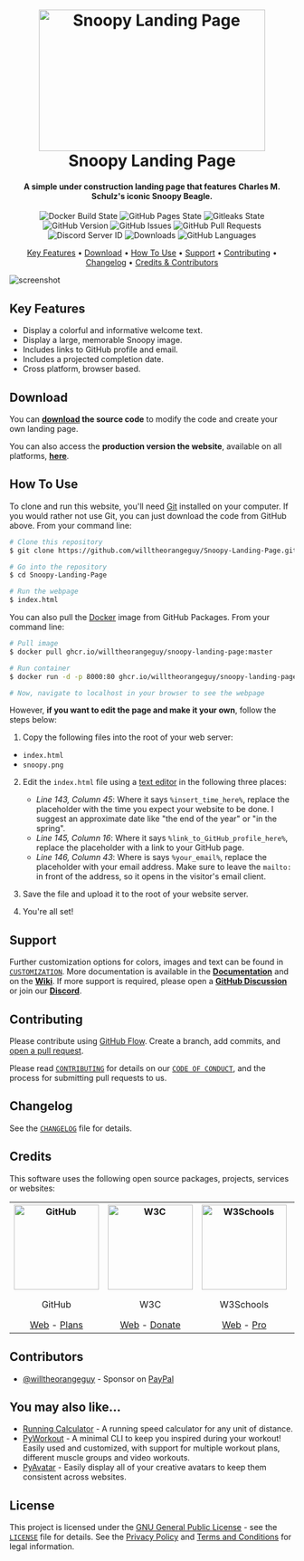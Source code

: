 <!-- Logo -->
<h1 align="center">
  <img src="https://raw.githubusercontent.com/willtheorangeguy/Snoopy-Landing-Page/master/docs/images/logo.png" height="250px" width="400px" alt="Snoopy Landing Page">
  <br>
  Snoopy Landing Page
  <br>
</h1>

<!-- Copy -->
<h4 align="center">A simple under construction landing page that features Charles M. Schulz's iconic Snoopy Beagle.</h4>

<!-- Badges -->
<div align="center">
  <!-- Stability -->
  <img alt="Docker Build State" src="https://github.com/willtheorangeguy/Snoopy-Landing-Page/actions/workflows/docker-publish.yml/badge.svg">
  <!-- Stability -->
  <img alt="GitHub Pages State" src="https://github.com/willtheorangeguy/Snoopy-Landing-Page/actions/workflows/pages.yml/badge.svg">
  <!-- Gitleaks -->
  <img alt="Gitleaks State" src="https://github.com/willtheorangeguy/Snoopy-Landing-Page/actions/workflows/gitleaks.yml/badge.svg">
  <!-- Version -->
  <img alt="GitHub Version" src="https://img.shields.io/github/v/release/willtheorangeguy/Snoopy-Landing-Page">
  <!-- Issues -->
  <img alt="GitHub Issues" src="https://img.shields.io/github/issues/willtheorangeguy/Snoopy-Landing-Page">
  <!-- Pull Requests -->
  <img alt="GitHub Pull Requests" src="https://img.shields.io/github/issues-pr/willtheorangeguy/Snoopy-Landing-Page">
  <!-- Discord -->
  <img alt="Discord Server ID" src="https://img.shields.io/discord/960376610240987176">
  <!-- Downloads -->
  <img alt="Downloads" src="https://img.shields.io/github/downloads/willtheorangeguy/Snoopy-Landing-Page/total">
  <!-- Language Count -->
  <img alt="GitHub Languages" src="https://img.shields.io/github/languages/count/willtheorangeguy/Snoopy-Landing-Page">
</div>

<!-- Navigation -->
<p align="center">
  <a href="#key-features">Key Features</a> •
  <a href="#download">Download</a> •
  <a href="#how-to-use">How To Use</a> •
  <a href="#support">Support</a> •
  <a href="#contributing">Contributing</a> •
  <a href="#changelog">Changelog</a> •
  <a href="#credits">Credits & Contributors</a>
</p>

<!-- Screenshot(s) -->

![screenshot](https://raw.githubusercontent.com/willtheorangeguy/Snoopy-Landing-Page/master/docs/images/landing.png)

## Key Features

- Display a colorful and informative welcome text.
- Display a large, memorable Snoopy image.
- Includes links to GitHub profile and email.
- Includes a projected completion date.
- Cross platform, browser based.

## Download

You can **[download](https://github.com/willtheorangeguy/Snoopy-Landing-Page/releases/latest) the source code** to modify the code and create your own landing page.

You can also access the **production version the website**, available on all platforms, **[here](https://willtheorangeguy.github.io/Snoopy-Landing-Page/)**.

## How To Use

To clone and run this website, you'll need [Git](https://git-scm.com/downloads) installed on your computer. If you would rather not use Git, you can just download the code from GitHub above. From your command line:

```bash
# Clone this repository
$ git clone https://github.com/willtheorangeguy/Snoopy-Landing-Page.git

# Go into the repository
$ cd Snoopy-Landing-Page

# Run the webpage
$ index.html
```

You can also pull the [Docker](https://www.docker.com/) image from GitHub Packages. From your command line:

```bash
# Pull image
$ docker pull ghcr.io/willtheorangeguy/snoopy-landing-page:master

# Run container
$ docker run -d -p 8000:80 ghcr.io/willtheorangeguy/snoopy-landing-page:master

# Now, navigate to localhost in your browser to see the webpage
```

However, **if you want to edit the page and make it your own**, follow the steps below:

1. Copy the following files into the root of your web server:

- `index.html`
- `snoopy.png`

2. Edit the `index.html` file using a [text editor](https://code.visualstudio.com/) in the following three places:

   - _Line 143, Column 45_: Where it says `%insert_time_here%`, replace the placeholder with the time you expect your website to be done. I suggest an approximate date like "the end of the year" or "in the spring".
   - _Line 145, Column 16_: Where it says `%link_to_GitHub_profile_here%`, replace the placeholder with a link to your GitHub page.
   - _Line 146, Column 43_: Where is says `%your_email%`, replace the placeholder with your email address. Make sure to leave the `mailto:` in front of the address, so it opens in the visitor's email client.

3. Save the file and upload it to the root of your website server.
4. You're all set!

## Support

Further customization options for colors, images and text can be found in [`CUSTOMIZATION`](https://github.com/willtheorangeguy/Snoopy-Landing-Page/blob/master/docs/CUSTOMIZATION.md). More documentation is available in the **[Documentation](https://github.com/willtheorangeguy/Snoopy-Landing-Page/tree/main/docs)** and on the **[Wiki](https://github.com/willtheorangeguy/Snoopy-Landing-Page/wiki)**. If more support is required, please open a **[GitHub Discussion](https://github.com/willtheorangeguy/Snoopy-Landing-Page/discussions/new)** or join our **[Discord](https://discord.gg/TXR962YrGV)**.

## Contributing

Please contribute using [GitHub Flow](https://guides.github.com/introduction/flow). Create a branch, add commits, and [open a pull request](https://github.com/willtheorangeguy/Snoopy-Landing-Page/compare).

Please read [`CONTRIBUTING`](CONTRIBUTING.md) for details on our [`CODE OF CONDUCT`](CODE_OF_CONDUCT.md), and the process for submitting pull requests to us.

## Changelog

See the [`CHANGELOG`](CHANGELOG.md) file for details.

## Credits

This software uses the following open source packages, projects, services or websites:

<!-- Credits Table -->
<table>
  <tr>
    <th align="center"><img src="https://applets.imgix.net/https%3A%2F%2Fassets.ifttt.com%2Fimages%2Fchannels%2F2107379463%2Ficons%2Fmonochrome_large.png?w=240&h=240&s=8a19bbc158996d098e2fb18310ba7f33" width="150" height="150" alt="GitHub"/></th>
    <th align="center"><img src="https://www.w3.org/assets/logos/w3c/w3c-no-bars.svg" width="150" height="150" alt="W3C"/></th>
    <th align="center"><img src="https://videos.w3schools.com/files/images/w3schools_logo_500_04AA6D.png" width="150" height="150" alt="W3Schools"/></th>
    <th align="center"><img src="https://schulzmuseum.org/wp-content/uploads/2019/06/SchulzMuseum.jpg" width="150" height="150" alt="Nginx"/></th>
  </tr>
  <tr>
    <td align="center">GitHub</td>
    <td align="center">W3C</td>
    <td align="center">W3Schools</td>
    <td align="center">Peanut Comic Strips</td>
  </tr>
  <tr>
    <td align="center"><a href="https://github.com/">Web</a> - <a href="https://github.com/pricing">Plans</a></td>
    <td align="center"><a href="https://www.w3.org">Web</a> - <a href="https://www.w3.org/support/">Donate</a></td>
    <td align="center"><a href="https://www.w3schools.com">Web</a> - <a href="https://www.w3schools.com/pro/index.php">Pro</a></td>
    <td align="center"><a href="https://www.peanuts.com/">Web</a> - <a href="https://www.simonandschuster.com/series/Peanuts">Buy Books</a></td>
  </tr>
</table>

## Contributors

- [@willtheorangeguy](https://github.com/willtheorangeguy) - Sponsor on [PayPal](https://paypal.me/wvdg44?country.x=CA&locale.x=en_US)

## You may also like...

- [Running Calculator](https://github.com/willtheorangeguy/Running-Calculator) - A running speed calculator for any unit of distance.
- [PyWorkout](https://github.com/willtheorangeguy/PyWorkout) - A minimal CLI to keep you inspired during your workout! Easily used and customized, with support for multiple workout plans, different muscle groups and video workouts.
- [PyAvatar](https://github.com/willtheorangeguy/PyAvatar) - Easily display all of your creative avatars to keep them consistent across websites.

## License

This project is licensed under the [GNU General Public License](https://www.gnu.org/licenses/gpl-3.0.en.html) - see the [`LICENSE`](LICENSE.md) file for details. See the [Privacy Policy](https://github.com/willtheorangeguy/Snoopy-Landing-Page/blob/main/docs/legal/PRIVACY.md) and [Terms and Conditions](https://github.com/willtheorangeguy/Snoopy-Landing-Page/blob/main/docs/legal/TERMS.md) for legal information.
